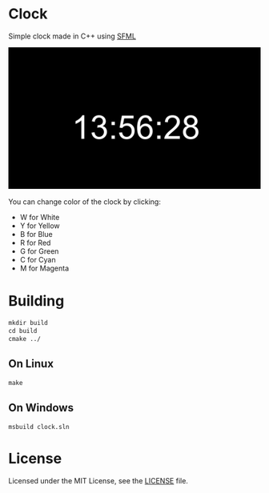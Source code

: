 # Clock
Simple clock made in C++ using [SFML](https://www.sfml-dev.org/)

<img src="./screenshot.png">

You can change color of the clock by clicking:
* W for White
* Y for Yellow
* B for Blue
* R for Red
* G for Green
* C for Cyan
* M for Magenta

# Building
```console
mkdir build
cd build
cmake ../
```

## On Linux
```console
make
```

## On Windows
```console
msbuild clock.sln
```

# License
Licensed under the MIT License, see the [LICENSE](./LICENSE) file.